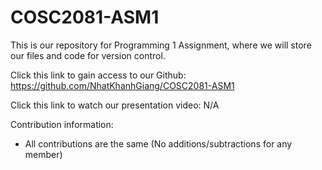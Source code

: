 # COSC2081-ASM1

This is our repository for Programming 1 Assignment, where we will store our files and code for version control.

Click this link to gain access to our Github: https://github.com/NhatKhanhGiang/COSC2081-ASM1

Click this link to watch our presentation video: N/A

Contribution information:
- All contributions are the same (No additions/subtractions for any member)
